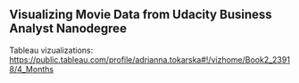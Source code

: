 ## Visualizing Movie Data from Udacity Business Analyst Nanodegree 
Tableau vizualizations: 
https://public.tableau.com/profile/adrianna.tokarska#!/vizhome/Book2_23918/4_Months
